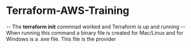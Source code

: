 # Terraform-AWS-Training
-- The **terraform init** commnad worked and Terraform is up and running
-- When running this command a binary file is created for Mac/Linux and for Windows is a .exe file. This file is the provider
